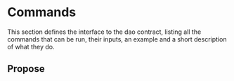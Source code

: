 # Commands

This section defines the interface to the dao contract, listing all the commands that can be run, their inputs, an example and a short description of what they do.

## Propose

